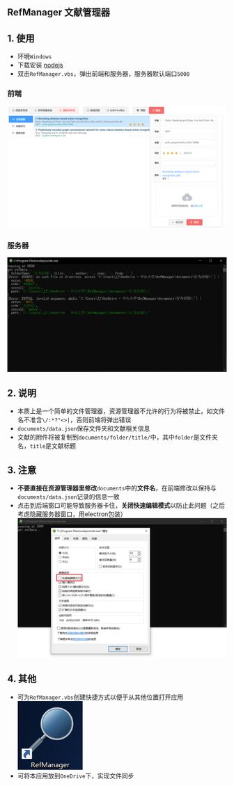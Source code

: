 ## RefManager 文献管理器

## 1. 使用

- 环境`Windows`
- 下载安装 [nodejs](http://nodejs.cn/download/)
- 双击`RefManager.vbs`，弹出前端和服务器，服务器默认端口`5000`

### 前端

![](img/front-end.png)

### 服务器

![](img/back-end.png)

## 2. 说明

- 本质上是一个简单的文件管理器，资源管理器不允许的行为将被禁止，如文件名不准含`\/:*?"<>|`，否则前端将弹出错误
- `documents/data.json`保存文件夹和文献相关信息
- 文献的附件将被复制到`documents/folder/title/`中，其中`folder`是文件夹名，`title`是文献标题

## 3. 注意

- **不要直接在资源管理器里修改**`documents`中的**文件名**，在前端修改以保持与`documents/data.json`记录的信息一致
- 点击到后端窗口可能导致服务器卡住，**关闭快速编辑模式**以防止此问题（之后考虑隐藏服务器窗口，用electron包装）
  ![](img/back-end-2.png)

## 4. 其他

- 可为`RefManager.vbs`创建快捷方式以便于从其他位置打开应用
  ![](img/shortcut.png)
- 可将本应用放到`OneDrive`下，实现文件同步